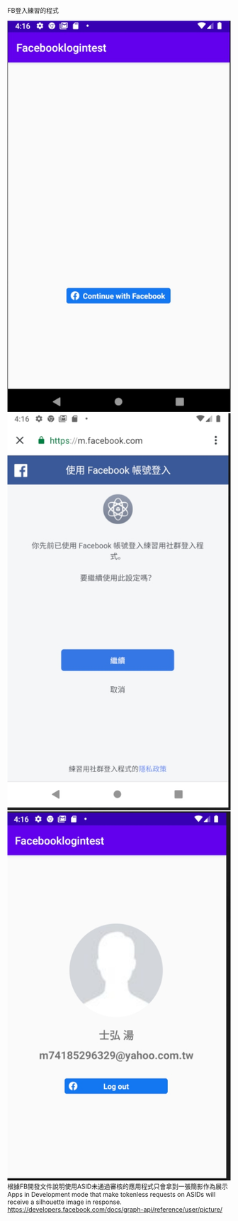 FB登入練習的程式

![image](https://github.com/m74185296329/Facebooklogintest/blob/master/1605370578613.jpg)
![image](https://github.com/m74185296329/Facebooklogintest/blob/master/1605370602901.jpg)
![image](https://github.com/m74185296329/Facebooklogintest/blob/master/1605370615127.jpg)
根據FB開發文件說明使用ASID未通過審核的應用程式只會拿到一張簡影作為展示
Apps in Development mode that make tokenless requests on ASIDs will receive a silhouette image in response.
https://developers.facebook.com/docs/graph-api/reference/user/picture/
